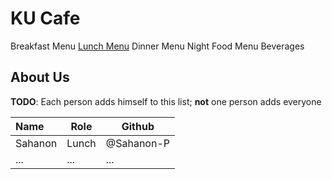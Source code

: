 # KU Cafe

Breakfast Menu
[Lunch Menu](Menu.md/#Lunch%20Menu)
Dinner Menu
Night Food Menu
Beverages

## About Us

**TODO**: Each person adds himself to this list; **not** one person adds everyone

| Name      | Role      | Github   |
|:----------|-----------|----------|
| Sahanon | Lunch | @Sahanon-P |
| ...       | ...       | ...      |
